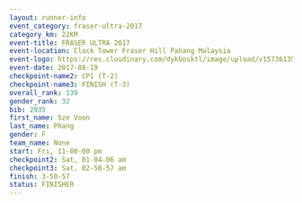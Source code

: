 ```yaml
---
layout: runner-info 
event_category: fraser-ultra-2017 
category_km: 22KM 
event-title: FRASER ULTRA 2017 
event-location: Clock Tower Fraser Hill Pahang Malaysia 
event-logo: https://res.cloudinary.com/dykbosktl/image/upload/v1573613535/Logo/logo_mfst7w.jpg 
event-date: 2017-08-19 
checkpoint-name2: CP1 (T-2) 
checkpoint-name3: FINISH (T-3) 
overall_rank: 139
gender_rank: 32
bib: 2935
first_name: Sze Voon
last_name: Phang
gender: F
team_name: None
start: Fri, 11-00-00 pm
checkpoint2: Sat, 01-04-06 am
checkpoint3: Sat, 02-50-57 am
finish: 3-50-57
status: FINISHER
---
```

